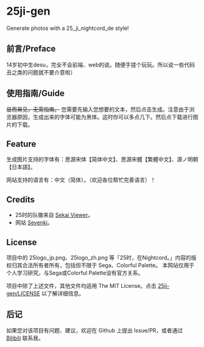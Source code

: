 # 25ji-gen
Generate photos with a 25_ji_nightcord_de style!

## 前言/Preface

14岁初中生desu，完全不会前端、web的说。随便手搓个玩玩。所以说一些代码丑之类的问题就不要介意啦）

## 使用指南/Guide

~~显而易见，无需指南。~~ 您需要先输入您想要的文本，然后点击生成。注意由于浏览器原因，生成出来的字体可能为黑体。这时你可以多点几下。然后点下载进行图片的下载。

## Feature

生成图片支持的字体有：思源宋体【简体中文】、思源宋體【繁體中文】、源ノ明朝【日本語】。

网站支持的语言有：中文（简体）。（欢迎各位帮忙完善语言）！

## Credits

- 25时的队徽来自 [Sekai Viewer](https://sekai.best/)。
- 网站 [Sevenki](https://github.com/sevenki666)。

## License

项目中的 25logo_jp.png、25logo_zh.png 等「25时，在Nightcord。」内容的版权归其合法所有者所有，包括但不限于 Sega、Colorful Palette。 本网站仅用于个人学习研究，与Sega或Colorful Palette没有官方关系。

项目中除了上述文件，其他文件均适用 The MIT License。点击 [25ji-gen/LICENSE](https://github.com/sevenki666/25ji-gen/blob/main/LICENSE) 以了解详细信息。

## 后记

如果您对该项目有问题、建议，欢迎在 Github 上提出 Issue/PR，或者通过 [Bilibili](https://space.bilibili.com/566794905) 联系我。


